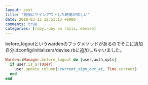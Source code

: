 ```yaml
---
layout: post
title: "最後にサインアウトした時間が欲しい"
date: 2018-03-12 12:51:13 +0900
comments: true
categories: [ruby,ruby on rails, devise]
---
```



<script async src="//pagead2.googlesyndication.com/pagead/js/adsbygoogle.js"></script>    
<ins class="adsbygoogle"    
     style="display:block; text-align:center;"    
     data-ad-layout="in-article"    
     data-ad-format="fluid"    
     data-ad-client="ca-pub-7039502723411845"    
     data-ad-slot="8206045005"></ins>    
<script>    
     (adsbygoogle = window.adsbygoogle || []).push({});    
</script>  


before_logoutというwardenのフックメソッドがあるのでそこに追加  
自分はconfig/initializers/devise.rbに追加しちゃいました。  

```ruby
Warden::Manager.before_logout do |user,auth,opts|
  if user.is_a?(User)
    user.update_column(:current_sign_out_at, Time.current)
  end
end
```

